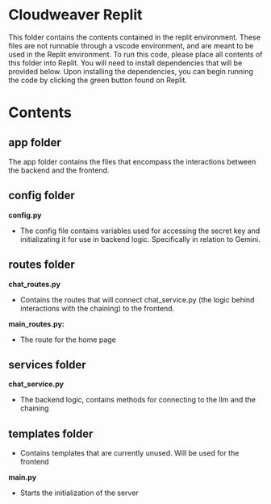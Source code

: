 # Cloudweaver Replit

This folder contains the contents contained in the replit environment. These files are not runnable through a vscode environment, and are meant to be used in the Replit environment. To run this code, please place all contents of this folder into Replit. You will need to install dependencies that will be provided below. Upon installing the dependencies, you can begin running the code by clicking the green button found on Replit.

# Contents

## app folder

The app folder contains the files that encompass the interactions between the backend and the frontend.

## config folder

**config.py**

- The config file contains variables used for accessing the secret key and initializating it for use in backend logic. Specifically in relation to Gemini.

## routes folder

**chat_routes.py**

- Contains the routes that will connect chat_service.py (the logic behind interactions with the chaining) to the frontend.

**main_routes.py:**

- The route for the home page

## services folder

**chat_service.py**

- The backend logic, contains methods for connecting to the llm and the chaining

## templates folder

- Contains templates that are currently unused. Will be used for the frontend

**main.py**

- Starts the initialization of the server
